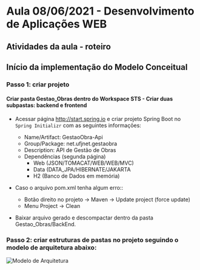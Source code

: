 # Aula 08/06/2021 - Desenvolvimento de Aplicações WEB
## Atividades da aula - roteiro

## Início da implementação do Modelo Conceitual

### Passo 1: criar projeto
#### Criar pasta Gestao_Obras dentro do Workspace STS - Criar duas subpastas: backend e frontend

- Acessar página http://start.spring.io e criar projeto Spring Boot no `Spring Initializr` com as seguintes informações:
  - Name/Artifact: GestaoObra-Api 
  - Group/Package: net.ufjnet.gestaobra
  - Description: API de Gestão de Obras
  - Dependências (segunda página)
    - Web (JSON/TOMACAT/WEB/WEB/MVC)
    - Data (DATA_JPA/HIBERNATE/JAKARTA
    - H2 (Banco de Dados em memória)

- Caso o arquivo pom.xml tenha algum erro::
  - Botão direito no projeto -> Maven -> Update project (force update)
  - Menu Project -> Clean
  
- Baixar arquivo gerado e descompactar dentro da pasta Gestao_Obras/BackEnd.

### Passo 2: criar estruturas de pastas no projeto seguindo o modelo de arquitetura abaixo:
![Modelo de Arquitetura](https://github.com/marcoswagner-commits/gestao_obras_aula_daw/blob/947bf8022b213bb7fe183c39dae8c607a6d60212/modelo_camadas.png)


